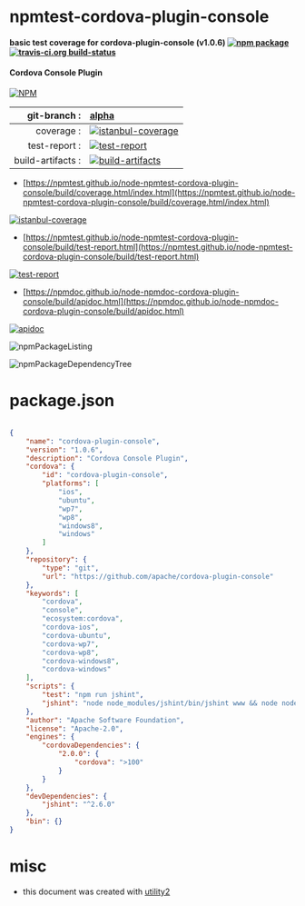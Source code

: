# npmtest-cordova-plugin-console

#### basic test coverage for  cordova-plugin-console (v1.0.6)  [![npm package](https://img.shields.io/npm/v/npmtest-cordova-plugin-console.svg?style=flat-square)](https://www.npmjs.org/package/npmtest-cordova-plugin-console) [![travis-ci.org build-status](https://api.travis-ci.org/npmtest/node-npmtest-cordova-plugin-console.svg)](https://travis-ci.org/npmtest/node-npmtest-cordova-plugin-console)

#### Cordova Console Plugin

[![NPM](https://nodei.co/npm/cordova-plugin-console.png?downloads=true&downloadRank=true&stars=true)](https://www.npmjs.com/package/cordova-plugin-console)

| git-branch : | [alpha](https://github.com/npmtest/node-npmtest-cordova-plugin-console/tree/alpha)|
|--:|:--|
| coverage : | [![istanbul-coverage](https://npmtest.github.io/node-npmtest-cordova-plugin-console/build/coverage.badge.svg)](https://npmtest.github.io/node-npmtest-cordova-plugin-console/build/coverage.html/index.html)|
| test-report : | [![test-report](https://npmtest.github.io/node-npmtest-cordova-plugin-console/build/test-report.badge.svg)](https://npmtest.github.io/node-npmtest-cordova-plugin-console/build/test-report.html)|
| build-artifacts : | [![build-artifacts](https://npmtest.github.io/node-npmtest-cordova-plugin-console/glyphicons_144_folder_open.png)](https://github.com/npmtest/node-npmtest-cordova-plugin-console/tree/gh-pages/build)|

- [https://npmtest.github.io/node-npmtest-cordova-plugin-console/build/coverage.html/index.html](https://npmtest.github.io/node-npmtest-cordova-plugin-console/build/coverage.html/index.html)

[![istanbul-coverage](https://npmtest.github.io/node-npmtest-cordova-plugin-console/build/screenCapture.buildCi.browser.%252Ftmp%252Fbuild%252Fcoverage.lib.html.png)](https://npmtest.github.io/node-npmtest-cordova-plugin-console/build/coverage.html/index.html)

- [https://npmtest.github.io/node-npmtest-cordova-plugin-console/build/test-report.html](https://npmtest.github.io/node-npmtest-cordova-plugin-console/build/test-report.html)

[![test-report](https://npmtest.github.io/node-npmtest-cordova-plugin-console/build/screenCapture.buildCi.browser.%252Ftmp%252Fbuild%252Ftest-report.html.png)](https://npmtest.github.io/node-npmtest-cordova-plugin-console/build/test-report.html)

- [https://npmdoc.github.io/node-npmdoc-cordova-plugin-console/build/apidoc.html](https://npmdoc.github.io/node-npmdoc-cordova-plugin-console/build/apidoc.html)

[![apidoc](https://npmdoc.github.io/node-npmdoc-cordova-plugin-console/build/screenCapture.buildCi.browser.%252Ftmp%252Fbuild%252Fapidoc.html.png)](https://npmdoc.github.io/node-npmdoc-cordova-plugin-console/build/apidoc.html)

![npmPackageListing](https://npmtest.github.io/node-npmtest-cordova-plugin-console/build/screenCapture.npmPackageListing.svg)

![npmPackageDependencyTree](https://npmtest.github.io/node-npmtest-cordova-plugin-console/build/screenCapture.npmPackageDependencyTree.svg)



# package.json

```json

{
    "name": "cordova-plugin-console",
    "version": "1.0.6",
    "description": "Cordova Console Plugin",
    "cordova": {
        "id": "cordova-plugin-console",
        "platforms": [
            "ios",
            "ubuntu",
            "wp7",
            "wp8",
            "windows8",
            "windows"
        ]
    },
    "repository": {
        "type": "git",
        "url": "https://github.com/apache/cordova-plugin-console"
    },
    "keywords": [
        "cordova",
        "console",
        "ecosystem:cordova",
        "cordova-ios",
        "cordova-ubuntu",
        "cordova-wp7",
        "cordova-wp8",
        "cordova-windows8",
        "cordova-windows"
    ],
    "scripts": {
        "test": "npm run jshint",
        "jshint": "node node_modules/jshint/bin/jshint www && node node_modules/jshint/bin/jshint src && node node_modules/jshint/bin/jshint tests"
    },
    "author": "Apache Software Foundation",
    "license": "Apache-2.0",
    "engines": {
        "cordovaDependencies": {
            "2.0.0": {
                "cordova": ">100"
            }
        }
    },
    "devDependencies": {
        "jshint": "^2.6.0"
    },
    "bin": {}
}
```



# misc
- this document was created with [utility2](https://github.com/kaizhu256/node-utility2)
